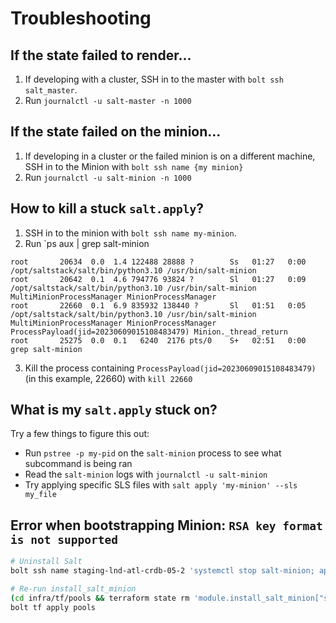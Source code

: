 # Troubleshooting

## If the state failed to render...

1. If developing with a cluster, SSH in to the master with `bolt ssh salt_master`.
2. Run `journalctl -u salt-master -n 1000`

## If the state failed on the minion...

1. If developing in a cluster or the failed minion is on a different machine, SSH in to the Minion with `bolt ssh name {my minion}`
2. Run `journalctl -u salt-minion -n 1000`

## How to kill a stuck `salt.apply`?

1. SSH in to the minion with `bolt ssh name my-minion`.
2. Run `ps aux | grep salt-minion

```
root       20634  0.0  1.4 122488 28888 ?        Ss   01:27   0:00 /opt/saltstack/salt/bin/python3.10 /usr/bin/salt-minion
root       20642  0.1  4.6 794776 93824 ?        Sl   01:27   0:09 /opt/saltstack/salt/bin/python3.10 /usr/bin/salt-minion MultiMinionProcessManager MinionProcessManager
root       22660  0.1  6.9 835932 138440 ?       Sl   01:51   0:05 /opt/saltstack/salt/bin/python3.10 /usr/bin/salt-minion MultiMinionProcessManager MinionProcessManager ProcessPayload(jid=20230609015108483479) Minion._thread_return
root       25275  0.0  0.1   6240  2176 pts/0    S+   02:51   0:00 grep salt-minion
```

3. Kill the process containing `ProcessPayload(jid=20230609015108483479)` (in this example, 22660) with `kill 22660`

## What is my `salt.apply` stuck on?

Try a few things to figure this out:

-   Run `pstree -p my-pid` on the `salt-minion` process to see what subcommand is being ran
-   Read the `salt-minion` logs with `journalctl -u salt-minion`
-   Try applying specific SLS files with `salt apply 'my-minion' --sls my_file`

## Error when bootstrapping Minion: `RSA key format is not supported`

```bash
# Uninstall Salt
bolt ssh name staging-lnd-atl-crdb-05-2 'systemctl stop salt-minion; apt remove -y salt-cloud salt-common salt-minion; rm -rf /etc/salt /opt/saltstack /var/log/salt /var/cache/salt /run/salt /usr/bin/salt-*; echo Done'

# Re-run install_salt_minion
(cd infra/tf/pools && terraform state rm 'module.install_salt_minion["staging-lnd-atl-crdb-05-2"]')
bolt tf apply pools
```
